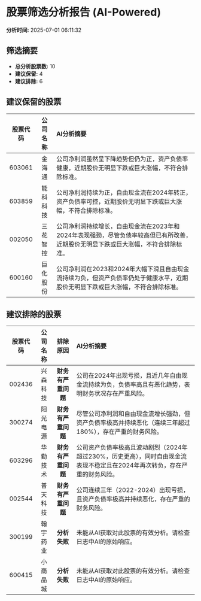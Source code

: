 # 股票筛选分析报告 (AI-Powered)

**分析时间:** 2025-07-01 06:11:32

## 筛选摘要

- **总分析股票数:** 10
- **建议保留:** 4
- **建议排除:** 6

## 建议保留的股票

| 股票代码 | 公司名称 | AI分析摘要 |
|:---:|:---:|:---|
| 603061 | 金海通 | 公司净利润虽然呈下降趋势但仍为正，资产负债率健康，近期股价无明显下跌或巨大涨幅，不符合排除标准。 |
| 603859 | 能科科技 | 公司净利润持续为正，自由现金流在2024年转正，资产负债率可控，近期股价无明显下跌或巨大涨幅，不符合排除标准。 |
| 002050 | 三花智控 | 公司净利润持续增长，自由现金流在2023年和2024年表现强劲，尽管负债率较高但已有所改善，近期股价无明显下跌或巨大涨幅，不符合排除标准。 |
| 600160 | 巨化股份 | 公司净利润在2023和2024年大幅下滑且自由现金流持续为负，但资产负债率仍处于健康水平，近期股价无明显下跌或巨大涨幅，不符合排除标准。 |

## 建议排除的股票

| 股票代码 | 公司名称 | 排除原因 | AI分析摘要 |
|:---:|:---:|:---:|:---|
| 002436 | 兴森科技 | **财务有严重问题** | 公司在2024年出现亏损，且近几年自由现金流持续为负，负债率高且有恶化趋势，表明财务状况存在严重风险。 |
| 300274 | 阳光电源 | **财务有严重问题** | 尽管公司净利润和自由现金流增长强劲，但资产负债率极高并持续恶化（连续三年超过180%），存在严重的财务风险。 |
| 603296 | 华勤技术 | **财务有严重问题** | 公司资产负债率极高且波动剧烈（2024年超过230%，历史更高），同时自由现金流表现不稳定且在2024年再次转负，存在严重的财务风险。 |
| 002544 | 普天科技 | **财务有严重问题** | 公司连续三年（2022-2024）出现亏损，且资产负债率极高并持续恶化，存在严重的财务风险。 |
| 300199 | 翰宇药业 | **分析失败** | 未能从AI获取对此股票的有效分析。请检查日志中AI的原始响应。 |
| 600415 | 小商品城 | **分析失败** | 未能从AI获取对此股票的有效分析。请检查日志中AI的原始响应。 |
